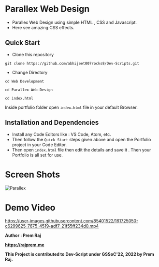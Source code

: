 
# **Parallex Web Design**

- Parallex Web Design using simple HTML , CSS and Javascript. 
- Here see amazing CSS effects.


## **Quick Start**
- Clone this repository

``` 
git clone https://github.com/abhijeet007rocks8/Dev-Scripts.git
```
- Change Directory

```
cd Web Development
```
```
cd Parallex-Web-Design
```
```
cd index.html
```
Inside portfolio folder open ```index.html``` file in your default Browser.

## **Installation and Dependencies**

- Install any Code Editors like : VS Code, Atom, etc.
- Then follow the ```Quick Start``` steps given above and open the Portfolio project in your Code Editor.
- Then open ```index.html``` file then edit the details and save it . Then your Portfolio is all set for use.

# **Screen Shots**

<img src="https://i.ibb.co/gPCPr2k/Parallex.png" alt="Parallex" border="0">

# **Demo Video**


https://user-images.githubusercontent.com/85401522/161725050-c6299625-7675-4519-adf7-21f55ff234d0.mp4








**Author : Prem Raj**

**https://rajprem.me**

**This Project is contributed to Dev-Script under GSSoC'22, 2022 by Prem Raj.**
